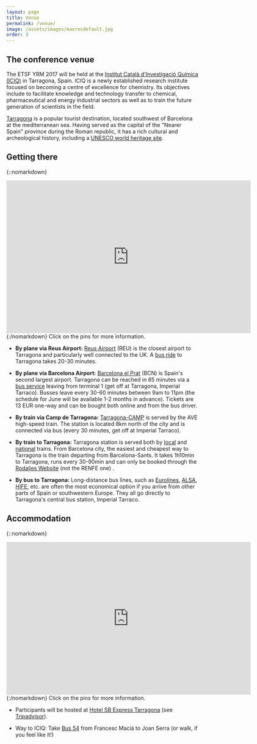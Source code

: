 ```yaml
---
layout: page
title: Venue
permalink: /venue/
image: /assets/images/maxresdefault.jpg
order: 3
---
```

## The conference venue
The ETSF YRM 2017 will be held at the [Institut Català d'Investigació
Química (ICIQ)](http://www.iciq.org/) in Tarragona, Spain.
ICIQ is a newly established research institute focused on becoming a centre of
excellence for chemistry. Its objectives include to facilitate knowledge and
technology transfer to chemical, pharmaceutical and energy industrial sectors
as well as to train the future generation of scientists in the field.

[Tarragona](https://en.wikipedia.org/wiki/Tarragona) is a popular tourist
destination, located southwest of Barcelona at the mediterranean sea.
Having served as the capital of the "Nearer Spain" province during the Roman
republic, it has a rich cultural and archeological history, including a [UNESCO
world heritage site](https://en.wikipedia.org/wiki/Tarraco).

<!--
![The strand campus](../assets/images/campus_small.png)
![ King's Building floor plan](../assets/images/kingsMaps.png)
-->

## Getting there

{::nomarkdown}
<iframe src="https://www.google.com/maps/d/embed?mid=1HSLv0ilbKzNDw8KlDiLCmNwlhfg&hl=en" width="640" width="95%" height=400 frameborder=0 style:"border:0"></iframe>
{:/nomarkdown}
Click on the pins for more information.

 * **By plane via Reus Airport:** [Reus Airport](http://www.reus-airport.es/) (REU) is the closest airport to Tarragona and particularly well connected to the UK. A [bus ride](http://www.aena.es/en/reus-airport/public-transport.html) to Tarragona takes 20-30 minutes.

 * **By plane via Barcelona Airport:** [Barcelona el Prat](http://www.barcelona-airport.com/) (BCN) is Spain's second largest airport. Tarragona can be reached in 65 minutes via a [bus service](http://www.busplana.com/new2013/en/) leaving from terminal 1 (get off at Tarragona, Imperial Tarraco). Busses leave every 30-60 minutes between 9am to 11pm (the schedule for June will be available 1-2 months in advance). Tickets are 13 EUR one-way and can be bought both online and from the bus driver.

 * **By train via Camp de Tarragona:** [Tarragona-CAMP](https://www.renfe-sncf.com/rw-en/services/stations/Pages/camp-de-tarragona.aspx) is served by the AVE high-speed train. The station is located 8km north of the city and is connected via bus (every 30 minutes, get off at Imperial Tarraco).

 * **By train to Tarragona:** Tarragona station is served both by [local](http://rodalies.gencat.cat/ca/) and [national](http://www.renfe.com/EN/viajeros/) trains. From Barcelona city, the easiest and cheapest way to Tarragona is the train departing from Barcelona-Sants. It takes 1h10min to Tarragona, runs every 30-90min and can only be booked through the [Rodalies Website](http://rodalies.gencat.cat/en) (not the RENFE one) .

 * **By bus to Tarragona:** Long-distance bus lines, such as [Eurolines](http://www.eurolines.com/en/), [ALSA](https://www.alsa.es/), [HIFE](https://www.hife.es/en-GB), etc. are often the most economical option if you arrive from other parts of Spain or southwestern Europe. They all go directly to Tarragona's central bus station, Imperial Tarraco.
 
## Accommodation

{::nomarkdown}
<iframe src="https://www.google.com/maps/d/u/0/embed?mid=1269EvpMrxSjiWtrQuLJ9FT8tozw" width="640" width="95%" height=400 frameborder=0 style:"border:0"></iframe>
{:/nomarkdown}
Click on the pins for more information.

 * Participants will be hosted at [Hotel SB Express Tarragona](http://www.hotelexpresstarragona.com/en/) (see [Tripadvisor](https://www.tripadvisor.com/Hotel_Review-g187503-d260682-Reviews-Hotel_SB_Express_Tarragona-Tarragona_Costa_Dorada_Province_of_Tarragona_Catalonia.html)).

 * Way to ICIQ: Take [Bus 54](http://emtanemambtu.cat/detalldelineas/?linecode=54&viewdetail=horaris) from Francesc Macià to Joan Serra  (or walk, if you feel like it!)

